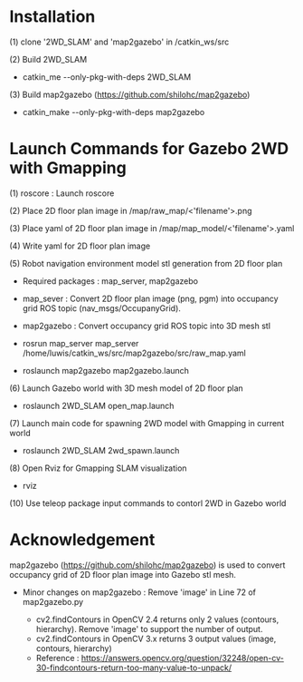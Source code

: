 # Installation

(1) clone '2WD_SLAM' and 'map2gazebo' in /catkin_ws/src

(2) Build 2WD_SLAM
- catkin_me --only-pkg-with-deps 2WD_SLAM

(3) Build map2gazebo (https://github.com/shilohc/map2gazebo)
- catkin_make --only-pkg-with-deps map2gazebo

# Launch Commands for Gazebo 2WD with Gmapping

(1) roscore : Launch roscore

(2) Place 2D floor plan image in /map/raw_map/<'filename'>.png

(3) Place yaml of 2D floor plan image in /map/map_model/<'filename'>.yaml

(4) Write yaml for 2D floor plan image

(5) Robot navigation environment model stl generation from 2D floor plan
- Required packages : map_server, map2gazebo
- map_sever : Convert 2D floor plan image (png, pgm) into occupancy grid ROS topic (nav_msgs/OccupanyGrid).
- map2gazebo : Convert occupancy grid ROS topic into 3D mesh stl

- rosrun map_server map_server /home/luwis/catkin_ws/src/map2gazebo/src/raw_map.yaml
- roslaunch map2gazebo map2gazebo.launch

(6) Launch Gazebo world with 3D mesh model of 2D floor plan
- roslaunch 2WD_SLAM open_map.launch

(7) Launch main code for spawning 2WD model with Gmapping in current world
- roslaunch 2WD_SLAM 2wd_spawn.launch

(8) Open Rviz for Gmapping SLAM visualization
- rviz

(10) Use teleop package input commands to contorl 2WD in Gazebo world

# Acknowledgement

map2gazebo (https://github.com/shilohc/map2gazebo) is used to convert occupancy grid of 2D floor plan image into Gazebo stl mesh.

- Minor changes on map2gazebo : Remove 'image' in Line 72 of map2gazebo.py

    - cv2.findContours in OpenCV 2.4 returns only 2 values (contours, hierarchy). Remove 'image' to support the number of output.
    - cv2.findContours in OpenCV 3.x returns 3 output values (image, contours, hierarchy)
    - Reference : https://answers.opencv.org/question/32248/open-cv-30-findcontours-return-too-many-value-to-unpack/
